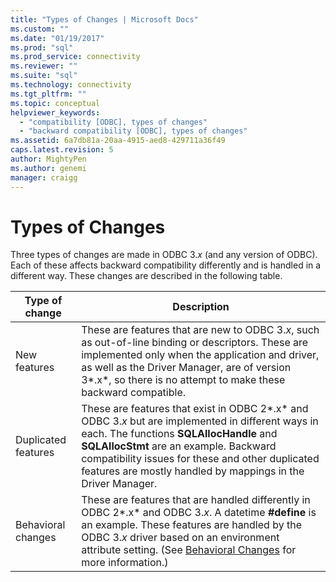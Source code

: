 ```yaml
---
title: "Types of Changes | Microsoft Docs"
ms.custom: ""
ms.date: "01/19/2017"
ms.prod: "sql"
ms.prod_service: connectivity
ms.reviewer: ""
ms.suite: "sql"
ms.technology: connectivity
ms.tgt_pltfrm: ""
ms.topic: conceptual
helpviewer_keywords: 
  - "compatibility [ODBC], types of changes"
  - "backward compatibility [ODBC], types of changes"
ms.assetid: 6a7db81a-20aa-4915-aed8-429711a36f49
caps.latest.revision: 5
author: MightyPen
ms.author: genemi
manager: craigg
---
```

# Types of Changes
Three types of changes are made in ODBC 3.*x* (and any version of ODBC). Each of these affects backward compatibility differently and is handled in a different way. These changes are described in the following table.  
  
|Type of change|Description|  
|--------------------|-----------------|  
|New features|These are features that are new to ODBC 3.*x*, such as out-of-line binding or descriptors. These are implemented only when the application and driver, as well as the Driver Manager, are of version 3*.x*, so there is no attempt to make these backward compatible.|  
|Duplicated features|These are features that exist in ODBC 2*.x* and ODBC 3.*x* but are implemented in different ways in each. The functions **SQLAllocHandle** and **SQLAllocStmt** are an example. Backward compatibility issues for these and other duplicated features are mostly handled by mappings in the Driver Manager.|  
|Behavioral changes|These are features that are handled differently in ODBC 2*.x* and ODBC 3.*x*. A datetime **#define** is an example. These features are handled by the ODBC 3.*x* driver based on an environment attribute setting. (See [Behavioral Changes](../../../odbc/reference/develop-app/behavioral-changes.md) for more information.)|
